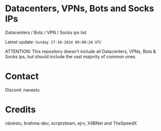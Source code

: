 # Datacenters, VPNs, Bots and Socks IPs
 
Datacenters / Bots / VPN / Socks ips list

Latest update: `Sunday 27-10-2024 09:00:28 UTC` 

ATTENTION: This repository doesn't include all Datacenters, VPNs, Bots & Socks ips, 
but should include the vast majority of common ones.

# Contact
Discord: naoestu

# Credits
nãoéstu, brahma-dev, scriptzteam, ejrv, X4BNet and TheSpeedX
